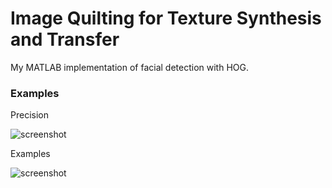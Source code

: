 # Image Quilting for Texture Synthesis and Transfer

My MATLAB implementation of facial detection with HOG.

### Examples

Precision

![screenshot](https://github.com/adiIspas/Computer-Vision/blob/master/Laboratory%204/images/precision.PNG)

Examples

![screenshot](https://github.com/adiIspas/Computer-Vision/blob/master/Laboratory%204/images/examples.PNG)
